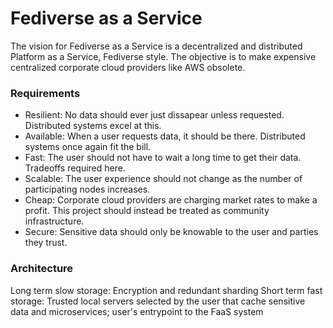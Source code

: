 # Fediverse as a Service
The vision for Fediverse as a Service is a decentralized and distributed Platform as a Service, Fediverse style.
The objective is to make expensive centralized corporate cloud providers like AWS obsolete.

### Requirements
* Resilient: No data should ever just dissapear unless requested. Distributed systems excel at this.
* Available: When a user requests data, it should be there. Distributed systems once again fit the bill.
* Fast: The user should not have to wait a long time to get their data. Tradeoffs required here.
* Scalable: The user experience should not change as the number of participating nodes increases.
* Cheap: Corporate cloud providers are charging market rates to make a profit. This project should instead be treated as community infrastructure.
* Secure: Sensitive data should only be knowable to the user and parties they trust.

### Architecture
Long term slow storage: Encryption and redundant sharding
Short term fast storage: Trusted local servers selected by the user that cache sensitive data and microservices; user's entrypoint to the FaaS system
